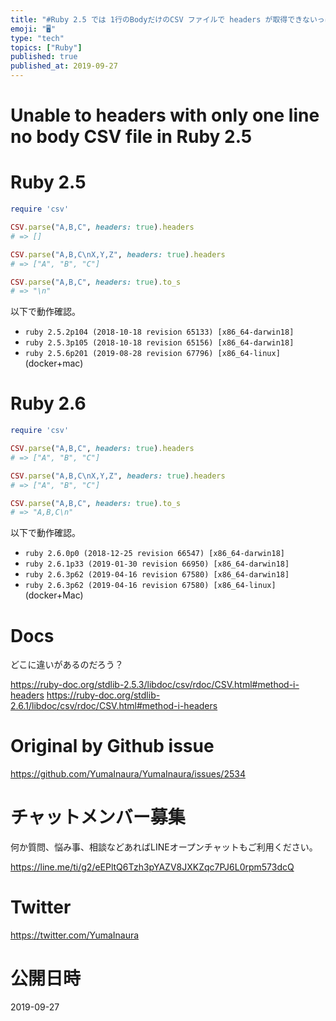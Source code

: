 ```yaml
---
title: "#Ruby 2.5 では 1行のBodyだけのCSV ファイルで headers が取得できないっぽい？ ( Ruby 2.6 では可能 )"
emoji: "🖥"
type: "tech"
topics: ["Ruby"]
published: true
published_at: 2019-09-27
---
```


# Unable to headers with only one line no body CSV file in Ruby 2.5

# Ruby 2.5

```rb
require 'csv'

CSV.parse("A,B,C", headers: true).headers
# => []

CSV.parse("A,B,C\nX,Y,Z", headers: true).headers
# => ["A", "B", "C"]

CSV.parse("A,B,C", headers: true).to_s
# => "\n"
```

以下で動作確認。

- `ruby 2.5.2p104 (2018-10-18 revision 65133) [x86_64-darwin18]`
- `ruby 2.5.3p105 (2018-10-18 revision 65156) [x86_64-darwin18]`
- `ruby 2.5.6p201 (2019-08-28 revision 67796) [x86_64-linux]` (docker+mac)

# Ruby 2.6

```rb
require 'csv'

CSV.parse("A,B,C", headers: true).headers
# => ["A", "B", "C"]

CSV.parse("A,B,C\nX,Y,Z", headers: true).headers
# => ["A", "B", "C"]

CSV.parse("A,B,C", headers: true).to_s
# => "A,B,C\n"
```

以下で動作確認。

- `ruby 2.6.0p0 (2018-12-25 revision 66547) [x86_64-darwin18]`
- `ruby 2.6.1p33 (2019-01-30 revision 66950) [x86_64-darwin18]`
- `ruby 2.6.3p62 (2019-04-16 revision 67580) [x86_64-darwin18]`
- `ruby 2.6.3p62 (2019-04-16 revision 67580) [x86_64-linux]` (docker+Mac)

# Docs

どこに違いがあるのだろう？

https://ruby-doc.org/stdlib-2.5.3/libdoc/csv/rdoc/CSV.html#method-i-headers
https://ruby-doc.org/stdlib-2.6.1/libdoc/csv/rdoc/CSV.html#method-i-headers

# Original by Github issue

https://github.com/YumaInaura/YumaInaura/issues/2534








<!-- Update From Qiita API -->

# チャットメンバー募集


何か質問、悩み事、相談などあればLINEオープンチャットもご利用ください。

https://line.me/ti/g2/eEPltQ6Tzh3pYAZV8JXKZqc7PJ6L0rpm573dcQ





# Twitter


https://twitter.com/YumaInaura


<!-- Update From Qiita API -->



# 公開日時

2019-09-27
